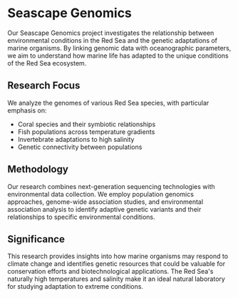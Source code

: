 # Seascape Genomics

Our Seascape Genomics project investigates the relationship between environmental conditions in the Red Sea and the genetic adaptations of marine organisms. By linking genomic data with oceanographic parameters, we aim to understand how marine life has adapted to the unique conditions of the Red Sea ecosystem.

## Research Focus
We analyze the genomes of various Red Sea species, with particular emphasis on:
- Coral species and their symbiotic relationships
- Fish populations across temperature gradients
- Invertebrate adaptations to high salinity
- Genetic connectivity between populations

## Methodology
Our research combines next-generation sequencing technologies with environmental data collection. We employ population genomics approaches, genome-wide association studies, and environmental association analysis to identify adaptive genetic variants and their relationships to specific environmental conditions.

## Significance
This research provides insights into how marine organisms may respond to climate change and identifies genetic resources that could be valuable for conservation efforts and biotechnological applications. The Red Sea's naturally high temperatures and salinity make it an ideal natural laboratory for studying adaptation to extreme conditions.
